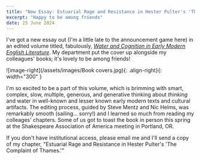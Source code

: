 ```yaml
---
title: "New Essay: Estuarial Rage and Resistance in Hester Pulter's 'The Complaint of Thames'"
excerpt: "Happy to be among friends"
date: 25 June 2024
---
```


I've got a new essay out (I'm a little late to the announcement game here) in an edited volume titled, fabulously, [*Water and Cognition in Early Modern English Literature*](https://www.aup.nl/en/book/9789463724791/water-and-cognition-in-early-modern-english-literature). My department put the cover up alongside my colleagues' books; it's lovely to be among friends!

![image-right](/assets/images/Book covers.jpg){: .align-right}{: width="300" }

I'm so excited to be a part of this volume, which is brimming with smart, complex, slow, multiple, generous, and generative thinking about *thinking* and water in well-known and lesser known early modern texts and cultural artifacts. The editing process, guided by Steve Mentz and Nic Helms, was remarkably smooth (sailing... sorry!) and I learned so much from reading my colleages' chapters. Some of us got to toast the book in person this spring at the Shakespeare Association of America meeting in Portland, OR. 

If you don't have institutional access, please email me and I'll send a copy of my chapter, "Estuarial Rage and Resistance in Hester Pulter's 'The Complaint of Thames.'"
